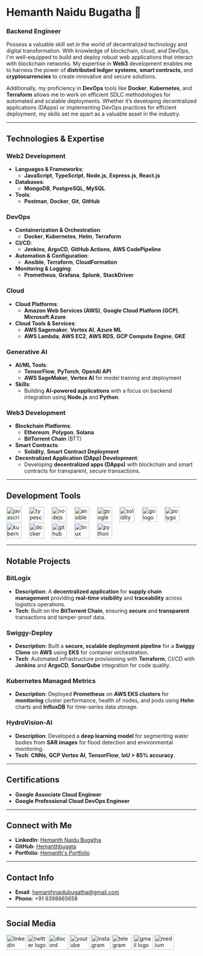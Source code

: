 # Hemanth Naidu Bugatha 👋

### Backend Engineer 

Possess a valuable skill set in the world of decentralized technology and digital transformation. With knowledge of blockchain, cloud, and DevOps, I'm well-equipped to build and deploy robust web applications that interact with blockchain networks. My expertise in **Web3** development enables me to harness the power of **distributed ledger systems**, **smart contracts**, and **cryptocurrencies** to create innovative and secure solutions. 

Additionally, my proficiency in **DevOps** tools like **Docker**, **Kubernetes**, and **Terraform** allows me to work on efficient SDLC methodologies for automated and scalable deployments. Whether it’s developing decentralized applications (DApps) or implementing DevOps practices for efficient deployment, my skills set me apart as a valuable asset in the industry.

---

## Technologies & Expertise

### **Web2 Development**
- **Languages & Frameworks**:
  - **JavaScript**, **TypeScript**, **Node.js**, **Express.js**, **React.js**
- **Databases**:
  - **MongoDB**, **PostgreSQL**, **MySQL**
- **Tools**:
  - **Postman**, **Docker**, **Git**, **GitHub**

### **DevOps**
- **Containerization & Orchestration**: 
  - **Docker**, **Kubernetes**, **Helm**, **Terraform**
- **CI/CD**: 
  - **Jenkins**, **ArgoCD**, **GitHub Actions**, **AWS CodePipeline**
- **Automation & Configuration**: 
  - **Ansible**, **Terraform**, **CloudFormation**
- **Monitoring & Logging**: 
  - **Prometheus**, **Grafana**, **Splunk**, **StackDriver**

### **Cloud**
- **Cloud Platforms**: 
  - **Amazon Web Services (AWS)**, **Google Cloud Platform (GCP)**, **Microsoft Azure**
- **Cloud Tools & Services**:
  - **AWS Sagemaker**, **Vertex AI**, **Azure ML**
  - **AWS Lambda**, **AWS EC2**, **AWS RDS**, **GCP Compute Engine**, **GKE**

### **Generative AI**
- **AI/ML Tools**:
  - **TensorFlow**, **PyTorch**, **OpenAI API**
  - **AWS SageMaker**, **Vertex AI** for model training and deployment
- **Skills**:
  - Building **AI-powered applications** with a focus on backend integration using **Node.js** and **Python**.

### **Web3 Development**
- **Blockchain Platforms**:
  - **Ethereum**, **Polygon**, **Solana**
  - **BitTorrent Chain** (BTT)
- **Smart Contracts**: 
  - **Solidity**, **Smart Contract Deployment**
- **Decentralized Application (DApp) Development**:
  - Developing **decentralized apps (DApps)** with blockchain and smart contracts for transparent, secure transactions.

---

## Development Tools

<div align="left">
  <img src="https://cdn.jsdelivr.net/gh/devicons/devicon/icons/javascript/javascript-original.svg" height="40" alt="javascript logo"  />
  <img width="12" />
  <img src="https://cdn.jsdelivr.net/gh/devicons/devicon/icons/typescript/typescript-original.svg" height="40" alt="typescript logo"  />
  <img width="12" />
  <img src="https://cdn.jsdelivr.net/gh/devicons/devicon/icons/nodejs/nodejs-original.svg" height="40" alt="nodejs logo"  />
  <img width="12" />
  <img src="https://cdn.jsdelivr.net/gh/devicons/devicon/icons/ansible/ansible-original.svg" height="40" alt="ansible logo"  />
  <img width="12" />
  <img src="https://cdn.jsdelivr.net/gh/devicons/devicon/icons/googlecloud/googlecloud-original.svg" height="40" alt="googlecloud logo"  />
  <img width="12" />
  <img src="https://cdn.jsdelivr.net/gh/devicons/devicon/icons/solidity/solidity-original.svg" height="40" alt="solidity logo"  />
  <img width="12" />
  <img src="https://cdn.jsdelivr.net/gh/devicons/devicon/icons/go/go-original.svg" height="40" alt="go logo"  />
  <img width="12" />
  <img src="https://cdn.jsdelivr.net/gh/devicons/devicon/icons/polygon/polygon-original.svg" height="40" alt="polygon logo"  />
  <img width="12" />
  <img src="https://cdn.jsdelivr.net/gh/devicons/devicon/icons/kubernetes/kubernetes-plain.svg" height="40" alt="kubernetes logo"  />
  <img width="12" />
  <img src="https://cdn.jsdelivr.net/gh/devicons/devicon/icons/docker/docker-original.svg" height="40" alt="docker logo"  />
  <img width="12" />
  <img src="https://cdn.jsdelivr.net/gh/devicons/devicon/icons/github/github-original.svg" height="40" alt="github logo"  />
  <img width="12" />
  <img src="https://cdn.jsdelivr.net/gh/devicons/devicon/icons/linux/linux-original.svg" height="40" alt="linux logo"  />
  <img width="12" />
  <img src="https://cdn.jsdelivr.net/gh/devicons/devicon/icons/python/python-original.svg" height="40" alt="python logo"  />
</div>

---

## Notable Projects

### **BitLogix**
- **Description**: A **decentralized application** for **supply chain management** providing **real-time visibility** and **traceability** across logistics operations.
- **Tech**: Built on the **BitTorrent Chain**, ensuring **secure** and **transparent** transactions and tamper-proof data.

### **Swiggy-Deploy**
- **Description**: Built a **secure, scalable deployment pipeline** for a **Swiggy Clone** on **AWS** using **EKS** for container orchestration.
- **Tech**: Automated infrastructure provisioning with **Terraform**, CI/CD with **Jenkins** and **ArgoCD**, **SonarQube** integration for code quality.

### **Kubernetes Managed Metrics**
- **Description**: Deployed **Prometheus** on **AWS EKS clusters** for **monitoring** cluster performance, health of nodes, and pods using **Helm** charts and **InfluxDB** for time-series data storage.

### **HydroVision-AI**
- **Description**: Developed a **deep learning model** for segmenting water bodies from **SAR images** for flood detection and environmental monitoring.
- **Tech**: **CNNs**, **GCP Vertex AI**, **TensorFlow**, **IoU > 85% accuracy**.

---

## Certifications
- **Google Associate Cloud Engineer**
- **Google Professional Cloud DevOps Engineer**

---

## Connect with Me

- **LinkedIn**: [Hemanth Naidu Bugatha](https://www.linkedin.com/in/hemanth-naidu-bugatha-2787b3279)
- **GitHub**: [Hemanthbugata](https://github.com/Hemanthbugata)
- **Portfolio**: [Hemanth's Portfolio](https://portfoliohemanth.vercel.app/)

---

## Contact Info
- **Email**: hemanthnaidubugatha@gmail.com
- **Phone**: +91 9398865658

---

## Social Media

<div align="left">
  <img src="https://raw.githubusercontent.com/maurodesouza/profile-readme-generator/master/src/assets/icons/social/linkedin/default.svg" width="52" height="40" alt="linkedin logo"  />
  <img src="https://raw.githubusercontent.com/maurodesouza/profile-readme-generator/master/src/assets/icons/social/twitter/default.svg" width="52" height="40" alt="twitter logo"  />
  <img src="https://raw.githubusercontent.com/maurodesouza/profile-readme-generator/master/src/assets/icons/social/discord/default.svg" width="52" height="40" alt="discord logo"  />
  <img src="https://raw.githubusercontent.com/maurodesouza/profile-readme-generator/master/src/assets/icons/social/youtube/default.svg" width="52" height="40" alt="youtube logo"  />
  <img src="https://raw.githubusercontent.com/maurodesouza/profile-readme-generator/master/src/assets/icons/social/instagram/default.svg" width="52" height="40" alt="instagram logo"  />
  <img src="https://raw.githubusercontent.com/maurodesouza/profile-readme-generator/master/src/assets/icons/social/telegram/default.svg" width="52" height="40" alt="telegram logo"  />
  <img src="https://raw.githubusercontent.com/maurodesouza/profile-readme-generator/master/src/assets/icons/social/gmail/default.svg" width="52" height="40" alt="gmail logo"  />
  <img src="https://raw.githubusercontent.com/maurodesouza/profile-readme-generator/master/src/assets/icons/social/medium/default.svg" width="52" height="40" alt="medium logo"  />
</div>

